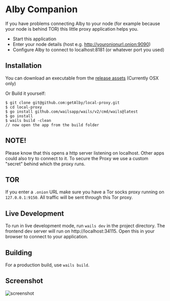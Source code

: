 # Alby Companion

If you have problems connecting Alby to your node (for example because your node is behind TOR)
this little proxy application helps you.

* Start this application
* Enter your node details (host e.g. http://youronionurl.onion:9090)
* Configure Alby to connect to localhost:8181 (or whatever port you used)


## Installation

You can download an executable from the [release assets](https://github.com/getAlby/local-proxy/releases) (Currently OSX only)

Or Build it yourself:

```
$ git clone git@github.com:getAlby/local-proxy.git
$ cd local-proxy
$ go install github.com/wailsapp/wails/v2/cmd/wails@latest
$ go install
$ wails build -clean
// now open the app from the build folder
```


## NOTE!

Please know that this opens a http server listening on localhost. Other apps could also try to connect to it. To secure the Proxy we use a custom "secret" behind which the proxy runs. 

## TOR

If you enter a `.onion` URL make sure you have a Tor socks proxy running on `127.0.0.1:9150`. All traffic will be sent through this Tor proxy.

## Live Development

To run in live development mode, run `wails dev` in the project directory. The frontend dev server will run
on http://localhost:34115. Open this in your browser to connect to your application.

## Building

For a production build, use `wails build`.


## Screenshot
![screenshot](https://user-images.githubusercontent.com/318/144709052-9105cf80-02e9-42b8-a934-666e6d5babcc.png)

